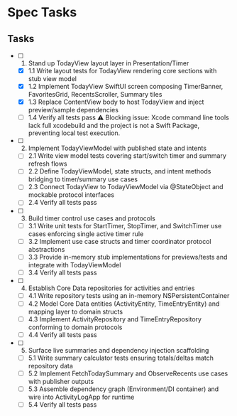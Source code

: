 # Spec Tasks

## Tasks

- [ ] 1. Stand up TodayView layout layer in Presentation/Timer
  - [x] 1.1 Write layout tests for TodayView rendering core sections with stub view model
  - [x] 1.2 Implement TodayView SwiftUI screen composing TimerBanner, FavoritesGrid, RecentsScroller, Summary tiles
  - [x] 1.3 Replace ContentView body to host TodayView and inject preview/sample dependencies
  - [ ] 1.4 Verify all tests pass
    ⚠️ Blocking issue: Xcode command line tools lack full xcodebuild and the project is not a Swift Package, preventing local test execution.

- [ ] 2. Implement TodayViewModel with published state and intents
  - [ ] 2.1 Write view model tests covering start/switch timer and summary refresh flows
  - [ ] 2.2 Define TodayViewModel, state structs, and intent methods bridging to timer/summary use cases
  - [ ] 2.3 Connect TodayView to TodayViewModel via @StateObject and mockable protocol interfaces
  - [ ] 2.4 Verify all tests pass

- [ ] 3. Build timer control use cases and protocols
  - [ ] 3.1 Write unit tests for StartTimer, StopTimer, and SwitchTimer use cases enforcing single active timer rule
  - [ ] 3.2 Implement use case structs and timer coordinator protocol abstractions
  - [ ] 3.3 Provide in-memory stub implementations for previews/tests and integrate with TodayViewModel
  - [ ] 3.4 Verify all tests pass

- [ ] 4. Establish Core Data repositories for activities and entries
  - [ ] 4.1 Write repository tests using an in-memory NSPersistentContainer
  - [ ] 4.2 Model Core Data entities (ActivityEntity, TimeEntryEntity) and mapping layer to domain structs
  - [ ] 4.3 Implement ActivityRepository and TimeEntryRepository conforming to domain protocols
  - [ ] 4.4 Verify all tests pass

- [ ] 5. Surface live summaries and dependency injection scaffolding
  - [ ] 5.1 Write summary calculator tests ensuring totals/deltas match repository data
  - [ ] 5.2 Implement FetchTodaySummary and ObserveRecents use cases with publisher outputs
  - [ ] 5.3 Assemble dependency graph (Environment/DI container) and wire into ActivityLogApp for runtime
  - [ ] 5.4 Verify all tests pass
